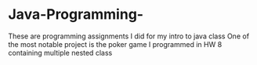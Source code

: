 # Java-Programming-
These are programming assignments I did for my intro to java class
One of the most notable project is the poker game I programmed in HW 8 containing multiple nested class

